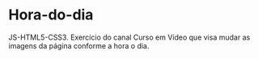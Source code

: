 # Hora-do-dia
JS-HTML5-CSS3. Exercício do canal Curso em Vídeo que visa mudar as imagens da página conforme a hora o dia.
